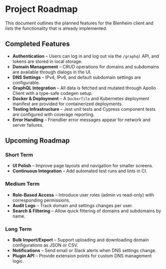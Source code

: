 # Project Roadmap

This document outlines the planned features for the Blenheim client and lists the functionality that is already implemented.

## Completed Features

- **Authentication** – Users can log in and log out via the `/graphql` API, and tokens are stored in local storage.
- **Domain Management** – CRUD operations for domains and subdomains are available through dialogs in the UI.
- **DNS Settings** – IPv4, IPv6, and default subdomain settings are configurable.
- **GraphQL Integration** – All data is fetched and mutated through Apollo Client with a type-safe codegen setup.
- **Docker & Deployment** – A `Dockerfile` and Kubernetes deployment manifest are provided for containerized deployments.
- **Testing Infrastructure** – Jest unit tests and Cypress component tests are configured with coverage reporting.
- **Error Handling** – Friendlier error messages appear for network and server failures.

## Upcoming Roadmap

### Short Term

- **UI Polish** – Improve page layouts and navigation for smaller screens.
- **Continuous Integration** – Add automated test runs and lints in CI.

### Medium Term

- **Role-Based Access** – Introduce user roles (admin vs read-only) with corresponding permissions.
- **Audit Logs** – Track domain and settings changes per user.
- **Search & Filtering** – Allow quick filtering of domains and subdomains by name.

### Long Term

- **Bulk Import/Export** – Support uploading and downloading domain configurations as JSON or CSV.
- **Notifications** – Send email or Slack alerts when DNS settings change.
- **Plugin API** – Provide extension points for custom DNS management logic.

